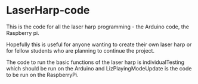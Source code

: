 # LaserHarp-code

This is the code for all the laser harp programming - the Arduino code, the Raspberry pi.

Hopefully this is useful for anyone wanting to create their own laser harp or for fellow students who are planning to continue the project.

The code to run the basic functions of the laser harp is individualTesting which should be run on the Arduino and LizPlayingModeUpdate is the code to be run on the RaspberryPi.
